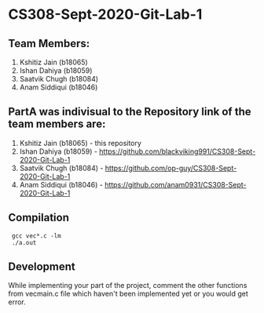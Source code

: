 # CS308-Sept-2020-Git-Lab-1
## Team Members:
  1) Kshitiz Jain (b18065)
  2) Ishan Dahiya (b18059)
  3) Saatvik Chugh (b18084)
  4) Anam Siddiqui (b18046)
 
## PartA was indivisual to the Repository link of the team members are:
  1) Kshitiz Jain (b18065) - this repository
  2) Ishan Dahiya (b18059) - https://github.com/blackviking991/CS308-Sept-2020-Git-Lab-1
  3) Saatvik Chugh (b18084) - https://github.com/op-guy/CS308-Sept-2020-Git-Lab-1
  4) Anam Siddiqui (b18046) - https://github.com/anam0931/CS308-Sept-2020-Git-Lab-1

## Compilation
```
 gcc vec*.c -lm
 ./a.out
```

## Development
While implementing your part of the project, comment the other functions from vecmain.c file which haven't been implemented yet or you would get error.
